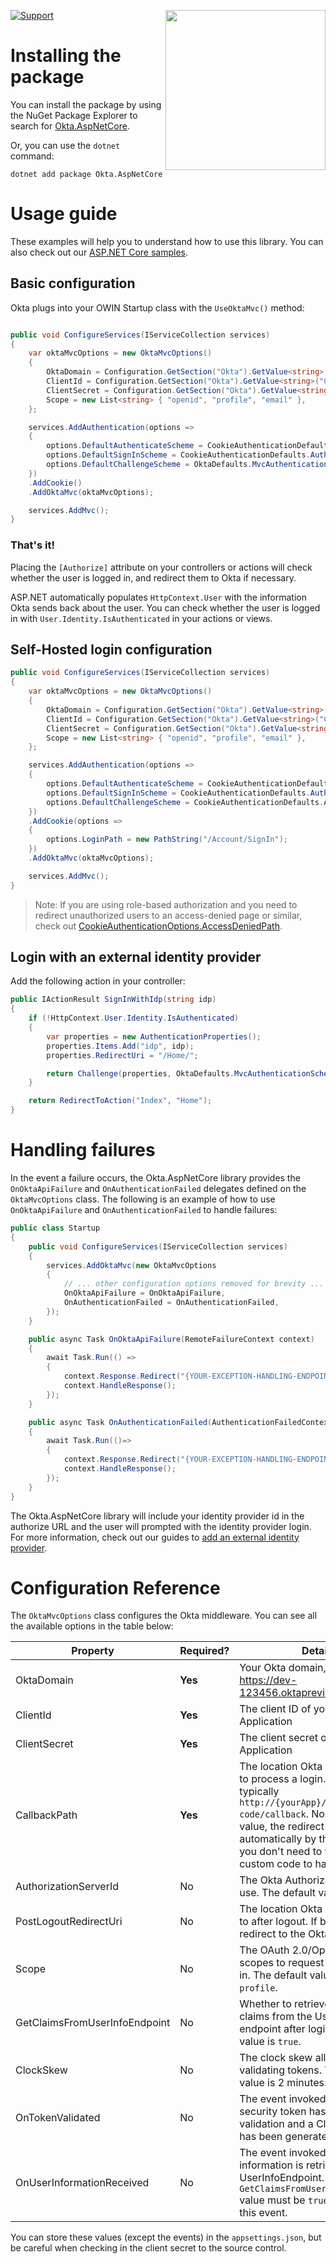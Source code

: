 [<img src="https://devforum.okta.com/uploads/oktadev/original/1X/bf54a16b5fda189e4ad2706fb57cbb7a1e5b8deb.png" align="right" width="256px"/>](https://devforum.okta.com/)

[![Support](https://img.shields.io/badge/support-Developer%20Forum-blue.svg)](https://devforum.okta.com/)

# Installing the package

You can install the package by using the NuGet Package Explorer to search for [Okta.AspNetCore](https://nuget.org/packages/Okta.AspNetCore).

Or, you can use the `dotnet` command:

```
dotnet add package Okta.AspNetCore
```

# Usage guide

These examples will help you to understand how to use this library. You can also check out our [ASP.NET Core samples](https://github.com/okta/samples-aspnetcore).

## Basic configuration

Okta plugs into your OWIN Startup class with the `UseOktaMvc()` method:

```csharp

public void ConfigureServices(IServiceCollection services)
{
    var oktaMvcOptions = new OktaMvcOptions()
    {
        OktaDomain = Configuration.GetSection("Okta").GetValue<string>("OktaDomain"),
        ClientId = Configuration.GetSection("Okta").GetValue<string>("ClientId"),
        ClientSecret = Configuration.GetSection("Okta").GetValue<string>("ClientSecret"),
        Scope = new List<string> { "openid", "profile", "email" },
    };

    services.AddAuthentication(options =>
    {
        options.DefaultAuthenticateScheme = CookieAuthenticationDefaults.AuthenticationScheme;
        options.DefaultSignInScheme = CookieAuthenticationDefaults.AuthenticationScheme;
        options.DefaultChallengeScheme = OktaDefaults.MvcAuthenticationScheme;
    })
    .AddCookie()
    .AddOktaMvc(oktaMvcOptions);

    services.AddMvc();
}
```

### That's it!

Placing the `[Authorize]` attribute on your controllers or actions will check whether the user is logged in, and redirect them to Okta if necessary.

ASP.NET automatically populates `HttpContext.User` with the information Okta sends back about the user. You can check whether the user is logged in with `User.Identity.IsAuthenticated` in your actions or views.

## Self-Hosted login configuration

```csharp
public void ConfigureServices(IServiceCollection services)
{
    var oktaMvcOptions = new OktaMvcOptions()
    {
        OktaDomain = Configuration.GetSection("Okta").GetValue<string>("OktaDomain"),
        ClientId = Configuration.GetSection("Okta").GetValue<string>("ClientId"),
        ClientSecret = Configuration.GetSection("Okta").GetValue<string>("ClientSecret"),
        Scope = new List<string> { "openid", "profile", "email" },
    };

    services.AddAuthentication(options =>
    {
        options.DefaultAuthenticateScheme = CookieAuthenticationDefaults.AuthenticationScheme;
        options.DefaultSignInScheme = CookieAuthenticationDefaults.AuthenticationScheme;
        options.DefaultChallengeScheme = CookieAuthenticationDefaults.AuthenticationScheme;
    })
    .AddCookie(options =>
    {
        options.LoginPath = new PathString("/Account/SignIn");
    })
    .AddOktaMvc(oktaMvcOptions);

    services.AddMvc();
}
```
> Note: If you are using role-based authorization and you need to redirect unauthorized users to an access-denied page or similar, check out [CookieAuthenticationOptions.AccessDeniedPath](https://docs.microsoft.com/en-us/dotnet/api/microsoft.aspnetcore.authentication.cookies.cookieauthenticationoptions.accessdeniedpath?view=aspnetcore-2.2).

## Login with an external identity provider

Add the following action in your controller: 

```csharp
public IActionResult SignInWithIdp(string idp)
{
    if (!HttpContext.User.Identity.IsAuthenticated)
    {
        var properties = new AuthenticationProperties();
        properties.Items.Add("idp", idp);
        properties.RedirectUri = "/Home/";

        return Challenge(properties, OktaDefaults.MvcAuthenticationScheme);
    }

    return RedirectToAction("Index", "Home");
}
```

# Handling failures

In the event a failure occurs, the Okta.AspNetCore library provides the `OnOktaApiFailure` and `OnAuthenticationFailed` delegates defined on the `OktaMvcOptions` class. The following is an example of how to use `OnOktaApiFailure` and `OnAuthenticationFailed` to handle failures:

```csharp
public class Startup
{
    public void ConfigureServices(IServiceCollection services)
    {
        services.AddOktaMvc(new OktaMvcOptions
        {
            // ... other configuration options removed for brevity ...
            OnOktaApiFailure = OnOktaApiFailure,
            OnAuthenticationFailed = OnAuthenticationFailed,
        });
    }

    public async Task OnOktaApiFailure(RemoteFailureContext context)
    {
        await Task.Run(() =>
        {
            context.Response.Redirect("{YOUR-EXCEPTION-HANDLING-ENDPOINT}?" + context.Failure.Message);
            context.HandleResponse();
        });
    }

    public async Task OnAuthenticationFailed(AuthenticationFailedContext context)
    {
        await Task.Run(()=>
        {
            context.Response.Redirect("{YOUR-EXCEPTION-HANDLING-ENDPOINT}?" + context.Exception.Message);
            context.HandleResponse();
        });
    }
}
```

The Okta.AspNetCore library will include your identity provider id in the authorize URL and the user will prompted with the identity provider login. For more information, check out our guides to [add an external identity provider](https://developer.okta.com/docs/guides/add-an-external-idp/).

# Configuration Reference 

The `OktaMvcOptions` class configures the Okta middleware. You can see all the available options in the table below:


| Property                  | Required?    | Details                         |
|---------------------------|--------------|---------------------------------|
| OktaDomain                    | **Yes**      | Your Okta domain, i.e https://dev-123456.oktapreview.com  | 
| ClientId                  | **Yes**      | The client ID of your Okta Application |
| ClientSecret              | **Yes**      | The client secret of your Okta Application |
| CallbackPath               | **Yes**      | The location Okta should redirect to process a login. This is typically `http://{yourApp}/authorization-code/callback`. No matter the value, the redirect is handled automatically by this package, so you don't need to write any custom code to handle this route. |
| AuthorizationServerId     | No           | The Okta Authorization Server to use. The default value is `default`. |
| PostLogoutRedirectUri     | No           | The location Okta should redirect to after logout. If blank, Okta will redirect to the Okta login page. |
| Scope                     | No           | The OAuth 2.0/OpenID Connect scopes to request when logging in. The default value is `openid profile`. |
| GetClaimsFromUserInfoEndpoint | No       | Whether to retrieve additional claims from the UserInfo endpoint after login. The default value is `true`. |
| ClockSkew                 | No           | The clock skew allowed when validating tokens. The default value is 2 minutes. |
| OnTokenValidated                 | No           | The event invoked after the security token has passed validation and a ClaimsIdentity has been generated. |
| OnUserInformationReceived                 | No           | The event invoked when user information is retrieved from the UserInfoEndpoint. The `GetClaimsFromUserInfoEndpoint` value must be `true` when using this event. |

You can store these values (except the events) in the `appsettings.json`, but be careful when checking in the client secret to the source control.
